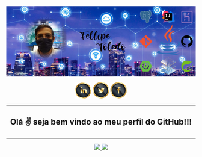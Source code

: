 <center>
<img align="center" src="Images/Capa-do-Facebook851x315px.jpeg" alt="SmartCity">



[1]: https://www.linkedin.com/in/fellipetoledo/
[2]: https://twitter.com/FellipeToledo
[3]: https://www.facebook.com/fellipetoledo001

<center>

[![linkedin](Images/Icons/linkedin-icon.png)][1] 
[![facebook](Images/Icons/twitter-icon.png)][2]
[![linkedin](Images/Icons/face-icon.png)][3]
</center>

___

## Olá ✌ seja bem vindo ao meu perfil do GitHub!!!
### 


---
<a href="https://github.com/fellipetoledo">
<img height="110em" src="https://github-readme-stats.vercel.app/api/top-langs/?username=fellipetoledo&layout=compact&langs_count=7&theme=dracula"/>

<img height="110em" src="https://github-readme-stats.vercel.app/api?username=fellipetoledo&show_icons=true&theme=dracula&include_all_commits=true&count_private=true"/>
